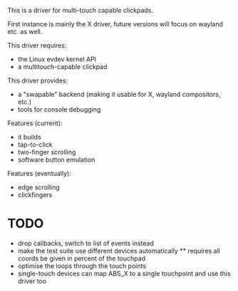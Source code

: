 This is a driver for multi-touch capable clickpads.

First instance is mainly the X driver, future versions will focus on wayland
etc. as well.

This driver requires:
* the Linux evdev kernel API
* a multitouch-capable clickpad

This driver provides:
* a "swapable" backend (making it usable for X, wayland compositors, etc.)
* tools for console debugging

Features (current):
* it builds
* tap-to-click
* two-finger scrolling
* software button emulation

Features (eventually):
* edge scrolling
* clickfingers

TODO
====
* drop callbacks, switch to list of events instead
* make the test suite use different devices automatically
** requires all coords be given in percent of the touchpad
* optimise the loops through the touch points
* single-touch devices can map ABS_X to a single touchpoint and use this driver too
